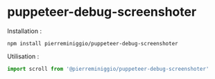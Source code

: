 # puppeteer-debug-screenshoter

Installation :
```
npm install pierreminiggio/puppeteer-debug-screenshoter
```

Utilisation : 
```javascript
import scroll from '@pierreminiggio/puppeteer-debug-screenshoter'
```
